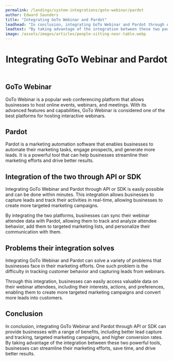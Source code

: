 ```yaml
---
permalink: /landings/system-integrations/goto-webinar/pardot
author: Edward Saunders
title: "Integrating GoTo Webinar and Pardot"
leadhead: "In conclusion, integrating GoTo Webinar and Pardot through API or SDK can provide businesses with a range of benefits, including better lead capture and tracking, targeted marketing campaigns, and higher conversion rates"
leadtext: "By taking advantage of the integration between these two powerful tools, businesses can streamline their marketing efforts, save time, and drive better results."
image: /assets/images/articles/people-sitting-near-table.webp
---
```

<div class="arttext">    <header>
      <h1>Integrating GoTo Webinar and Pardot</h1>
    </header>
    <section>
      <h2>GoTo Webinar</h2>
      <p>GoTo Webinar is a popular web conferencing platform that allows businesses to host online events, webinars, and meetings. With its advanced features and capabilities, GoTo Webinar is considered one of the best platforms for hosting interactive webinars.</p>
    </section>
    <section>
      <h2>Pardot</h2>
      <p>Pardot is a marketing automation software that enables businesses to automate their marketing tasks, engage prospects, and generate more leads. It is a powerful tool that can help businesses streamline their marketing efforts and drive better results.</p>
    </section>
    <section>
      <h2>Integration of the two through API or SDK</h2>
      <p>Integrating GoTo Webinar and Pardot through API or SDK is easily possible and can be done within minutes. This integration allows businesses to capture leads and track their activities in real-time, allowing businesses to create more targeted marketing campaigns.</p>
      <p>By integrating the two platforms, businesses can sync their webinar attendee data with Pardot, allowing them to track and analyze attendee behavior, add them to targeted marketing lists, and personalize their communication with them.</p>
    </section>
    <section>
      <h2>Problems their integration solves</h2>
      <p>Integrating GoTo Webinar and Pardot can solve a variety of problems that businesses face in their marketing efforts. One such problem is the difficulty in tracking customer behavior and capturing leads from webinars.</p>
      <p>Through this integration, businesses can easily access valuable data on their webinar attendees, including their interests, actions, and preferences, enabling them to create more targeted marketing campaigns and convert more leads into customers.</p>
    </section>
    <section>
      <h2>Conclusion</h2>
      <p>In conclusion, integrating GoTo Webinar and Pardot through API or SDK can provide businesses with a range of benefits, including better lead capture and tracking, targeted marketing campaigns, and higher conversion rates. By taking advantage of the integration between these two powerful tools, businesses can streamline their marketing efforts, save time, and drive better results.</p>
    </section>
</div>